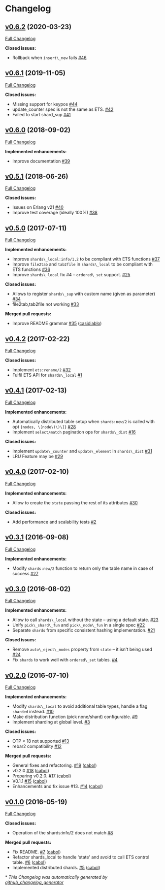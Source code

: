 # Changelog

## [v0.6.2](https://github.com/cabol/shards/tree/v0.6.2) (2020-03-23)

[Full Changelog](https://github.com/cabol/shards/compare/v0.6.1...v0.6.2)

**Closed issues:**

- Rollback when `insert\_new` fails [\#46](https://github.com/cabol/shards/issues/46)

## [v0.6.1](https://github.com/cabol/shards/tree/v0.6.1) (2019-11-05)

[Full Changelog](https://github.com/cabol/shards/compare/v0.6.0...v0.6.1)

**Closed issues:**

- Missing support for keypos [\#44](https://github.com/cabol/shards/issues/44)
- update\_counter spec is not the same as ETS. [\#42](https://github.com/cabol/shards/issues/42)
- Failed to start shard\_sup [\#41](https://github.com/cabol/shards/issues/41)

## [v0.6.0](https://github.com/cabol/shards/tree/v0.6.0) (2018-09-02)

[Full Changelog](https://github.com/cabol/shards/compare/v0.5.1...v0.6.0)

**Implemented enhancements:**

- Improve documentation [\#39](https://github.com/cabol/shards/issues/39)

## [v0.5.1](https://github.com/cabol/shards/tree/v0.5.1) (2018-06-26)

[Full Changelog](https://github.com/cabol/shards/compare/v0.5.0...v0.5.1)

**Closed issues:**

- Issues on Erlang v21 [\#40](https://github.com/cabol/shards/issues/40)
- Improve test coverage \(ideally 100%\) [\#38](https://github.com/cabol/shards/issues/38)

## [v0.5.0](https://github.com/cabol/shards/tree/v0.5.0) (2017-07-11)

[Full Changelog](https://github.com/cabol/shards/compare/v0.4.2...v0.5.0)

**Implemented enhancements:**

- Improve `shards\_local:info/1,2` to be compliant with ETS functions [\#37](https://github.com/cabol/shards/issues/37)
- Improve `file2tab` and `tab2file` in `shards\_local` to be compliant with ETS functions [\#36](https://github.com/cabol/shards/issues/36)
- Improve `shards\_local` fix \#4 – `ordered\_set` support. [\#25](https://github.com/cabol/shards/issues/25)

**Closed issues:**

- Allows to register `shards\_sup` with custom name \(given as parameter\) [\#34](https://github.com/cabol/shards/issues/34)
- file2tab,tab2file not working  [\#33](https://github.com/cabol/shards/issues/33)

**Merged pull requests:**

- Improve README grammar [\#35](https://github.com/cabol/shards/pull/35) ([casidiablo](https://github.com/casidiablo))

## [v0.4.2](https://github.com/cabol/shards/tree/v0.4.2) (2017-02-22)

[Full Changelog](https://github.com/cabol/shards/compare/v0.4.1...v0.4.2)

**Closed issues:**

- Implement `ets:rename/2` [\#32](https://github.com/cabol/shards/issues/32)
- Fulfil ETS API for `shards\_local` [\#1](https://github.com/cabol/shards/issues/1)

## [v0.4.1](https://github.com/cabol/shards/tree/v0.4.1) (2017-02-13)

[Full Changelog](https://github.com/cabol/shards/compare/v0.4.0...v0.4.1)

**Implemented enhancements:**

- Automatically distributed table setup when `shards:new/2` is called with opt `{nodes, \[node\(\)\]}` [\#28](https://github.com/cabol/shards/issues/28)
- Implement `select/match` pagination ops for `shards\_dist` [\#16](https://github.com/cabol/shards/issues/16)

**Closed issues:**

- Implement `update\_counter` and `update\_element` in `shards\_dist` [\#31](https://github.com/cabol/shards/issues/31)
- LRU Feature may be  [\#29](https://github.com/cabol/shards/issues/29)

## [v0.4.0](https://github.com/cabol/shards/tree/v0.4.0) (2017-02-10)

[Full Changelog](https://github.com/cabol/shards/compare/v0.3.1...v0.4.0)

**Implemented enhancements:**

- Allow to create the `state` passing the rest of its attributes [\#30](https://github.com/cabol/shards/issues/30)

**Closed issues:**

- Add performance and scalability tests [\#2](https://github.com/cabol/shards/issues/2)

## [v0.3.1](https://github.com/cabol/shards/tree/v0.3.1) (2016-09-08)

[Full Changelog](https://github.com/cabol/shards/compare/v0.3.0...v0.3.1)

**Implemented enhancements:**

- Modify `shards:new/2` function to return only the table name in case of success [\#27](https://github.com/cabol/shards/issues/27)

## [v0.3.0](https://github.com/cabol/shards/tree/v0.3.0) (2016-08-02)

[Full Changelog](https://github.com/cabol/shards/compare/v0.2.0...v0.3.0)

**Implemented enhancements:**

- Allow to call `shards\_local` without the state – using a default state. [\#23](https://github.com/cabol/shards/issues/23)
- Unify `pick\_shard\_fun` and `pick\_node\_fun` in a single spec [\#22](https://github.com/cabol/shards/issues/22)
- Separate `shards` from specific consistent hashing implementation. [\#21](https://github.com/cabol/shards/issues/21)

**Closed issues:**

- Remove `auto\_eject\_nodes` property from `state` – it isn't being used [\#24](https://github.com/cabol/shards/issues/24)
- Fix `shards` to work well with `ordered\_set` tables. [\#4](https://github.com/cabol/shards/issues/4)

## [v0.2.0](https://github.com/cabol/shards/tree/v0.2.0) (2016-07-10)

[Full Changelog](https://github.com/cabol/shards/compare/v0.1.0...v0.2.0)

**Implemented enhancements:**

- Modify `shards\_local` to avoid additional table types, handle a flag `sharded` instead. [\#10](https://github.com/cabol/shards/issues/10)
- Make distribution function \(pick none/shard\) configurable. [\#9](https://github.com/cabol/shards/issues/9)
- Implement sharding at global level. [\#3](https://github.com/cabol/shards/issues/3)

**Closed issues:**

- OTP \< 18 not supported [\#13](https://github.com/cabol/shards/issues/13)
- rebar2 compatibility [\#12](https://github.com/cabol/shards/issues/12)

**Merged pull requests:**

- General fixes and refactoring. [\#19](https://github.com/cabol/shards/pull/19) ([cabol](https://github.com/cabol))
- v0.2.0 [\#18](https://github.com/cabol/shards/pull/18) ([cabol](https://github.com/cabol))
- Preparing v0.2.0. [\#17](https://github.com/cabol/shards/pull/17) ([cabol](https://github.com/cabol))
- V0.1.1 [\#15](https://github.com/cabol/shards/pull/15) ([cabol](https://github.com/cabol))
- Enhancements and fix issue \#13. [\#14](https://github.com/cabol/shards/pull/14) ([cabol](https://github.com/cabol))

## [v0.1.0](https://github.com/cabol/shards/tree/v0.1.0) (2016-05-19)

[Full Changelog](https://github.com/cabol/shards/compare/765c5e9f6e350b46076d8a525ac0d18fba909e27...v0.1.0)

**Closed issues:**

- Operation of the shards:info/2 does not match [\#8](https://github.com/cabol/shards/issues/8)

**Merged pull requests:**

- Fix README. [\#7](https://github.com/cabol/shards/pull/7) ([cabol](https://github.com/cabol))
- Refactor shards\_local to handle 'state' and avoid to call ETS control table. [\#6](https://github.com/cabol/shards/pull/6) ([cabol](https://github.com/cabol))
- Implemented distributed shards. [\#5](https://github.com/cabol/shards/pull/5) ([cabol](https://github.com/cabol))



\* *This Changelog was automatically generated by [github_changelog_generator](https://github.com/github-changelog-generator/github-changelog-generator)*
